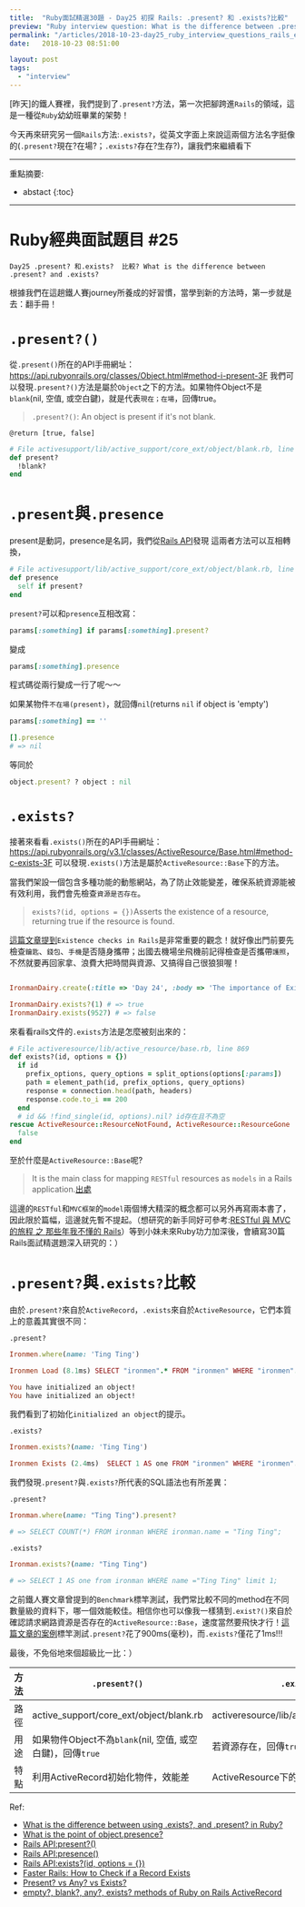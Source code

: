 ```yaml
---
title:  "Ruby面試精選30題 - Day25 初探 Rails: .present? 和 .exists?比較"
preview: "Ruby interview question: What is the difference between .present? and .exists?"
permalink: "/articles/2018-10-23-day25_ruby_interview_questions_rails_exists_present"
date:   2018-10-23 08:51:00

layout: post
tags: 
  - "interview"
---
```


[昨天]的鐵人賽裡，我們提到了`.present?`方法，第一次把腳跨進`Rails`的領域，這是一種從`Ruby`幼幼班畢業的架勢！

今天再來研究另一個`Rails`方法:`.exists?`，從英文字面上來說這兩個方法名字挺像的(`.present?`現在?在場?；`.exists?`存在?生存?)，讓我們來繼續看下
<!-- more -->

---

重點摘要:
* abstact
{:toc}

---

# Ruby經典面試題目 #25

`Day25 .present? 和.exists?  比較? What is the difference between .present? and .exists?`

根據我們在這趟鐵人賽journey所養成的好習慣，當學到新的方法時，第一步就是去：翻手冊！

# `.present?()`

從`.present()`所在的API手冊網址：https://api.rubyonrails.org/classes/Object.html#method-i-present-3F
我們可以發現`.present?()`方法是屬於`Object`之下的方法。如果物件Object不是`blank`(nil, 空值, 或空白鍵)，就是代表`現在；在場`，回傳true。

> `.present?()`: An object is present if it's not blank.

`@return [true, false]`

```ruby
# File activesupport/lib/active_support/core_ext/object/blank.rb, line 26
def present?
  !blank?
end
```

# `.present`與`.presence`

present是動詞，presence是名詞，我們從[Rails API](https://api.rubyonrails.org/classes/Object.html#method-i-presence)發現
這兩者方法可以互相轉換，

```ruby
# File activesupport/lib/active_support/core_ext/object/blank.rb, line 46
def presence
  self if present?
end
```

`present?`可以和`presence`互相改寫：

```ruby
params[:something] if params[:something].present?
```

變成

```ruby
params[:something].presence
```

程式碼從兩行變成一行了呢～～

如果某物件`不在場(present)`，就回傳`nil`(returns `nil` if object is 'empty')

```ruby
params[:something] == ''

[].presence
# => nil
```

等同於

```ruby
object.present? ? object : nil
```

# `.exists?`

接著來看看`.exists()`所在的API手冊網址：
https://api.rubyonrails.org/v3.1/classes/ActiveResource/Base.html#method-c-exists-3F
可以發現`.exists()`方法是屬於`ActiveResource::Base`下的方法。

當我們架設一個包含多種功能的動態網站，為了防止效能變差，確保系統資源能被有效利用，我們會先檢查`資源是否存在`。

> `exists?(id, options = {})`Asserts the existence of a resource, returning true if the resource is found.

[這篇文章提到](https://semaphoreci.com/blog/2017/03/14/faster-rails-how-to-check-if-a-record-exists.html)`Existence checks in Rails`是非常重要的觀念！就好像出門前要先檢查`鑰匙`、`錢包`、`手機`是否隨身攜帶；出國去機場坐飛機前記得檢查是否攜帶`護照`，不然就要再回家拿、浪費大把時間與資源、又搞得自己很狼狽喔！

```ruby

IronmanDairy.create(:title => 'Day 24', :body => 'The importance of Existence checks')

IronmanDairy.exists?(1) # => true
IronmanDairy.exists(9527) # => false
```

來看看rails文件的`.exists`方法是怎麼被刻出來的：

```ruby
# File activeresource/lib/active_resource/base.rb, line 869
def exists?(id, options = {})
  if id
    prefix_options, query_options = split_options(options[:params])
    path = element_path(id, prefix_options, query_options)
    response = connection.head(path, headers)
    response.code.to_i == 200
  end
  # id && !find_single(id, options).nil? id存在且不為空
rescue ActiveResource::ResourceNotFound, ActiveResource::ResourceGone
  false
end
```

至於什麼是`ActiveResource::Base`呢?

> It is the main class for mapping `RESTful` resources as `models` in a Rails application.[出處](https://api.rubyonrails.org/v3.1/classes/ActiveResource/Base.html)

這邊的`RESTful`和`MVC框架`的`model`兩個博大精深的概念都可以另外再寫兩本書了，因此限於篇幅，這邊就先暫不提起。（想研究的新手同好可參考:[RESTful 與 MVC 的旅程 之 那些年我不懂的 Rails](https://medium.com/alpha-camp-%E5%8F%B0%E7%81%A3/restful%E8%88%87mvc%E7%9A%84%E6%97%85%E7%A8%8B-%E4%B9%8B-%E9%82%A3%E4%BA%9B%E5%B9%B4%E6%88%91%E4%B8%8D%E6%87%82%E7%9A%84rails-a4bbc12539e2)）等到小妹未來Ruby功力加深後，會續寫30篇Rails面試精選題深入研究的：）



# `.present?`與`.exists?`比較

由於`.present?`來自於`ActiveRecord`，`.exists`來自於`ActiveResource`，它們本質上的意義其實很不同：

`.present?`

```ruby
Ironmen.where(name: 'Ting Ting')

Ironmen Load (8.1ms) SELECT "ironmen".* FROM "ironmen" WHERE "ironmen"."name" = $1 ORDER BY users.id ASC  [["name", 'Ting Ting']]

You have initialized an object!
You have initialized an object!

```

我們看到了初始化`initialized an object`的提示。

`.exists?`

```ruby
Ironmen.exists?(name: 'Ting Ting')

Ironmen Exists (2.4ms)  SELECT 1 AS one FROM "ironmen" WHERE "ironmen"."name" = $1 ORDER BY users.id ASC LIMIT 1  [["name", 'Ting Ting']]

```

我們發現`.present?`與`.exists?`所代表的SQL語法也有所差異：

`.present?`

```ruby
Ironman.where(name: "Ting Ting").present?

# => SELECT COUNT(*) FROM ironman WHERE ironman.name = "Ting Ting";
```

`.exists?`

```ruby
Ironman.exists?(name: "Ting Ting")

# => SELECT 1 AS one from ironman WHERE name ="Ting Ting" limit 1;
```

之前鐵人賽文章曾提到的`Benchmark`標竿測試，我們常比較不同的method在不同數量級的資料下，哪一個效能較佳。相信你也可以像我一樣猜到`.exist?()`來自於確認請求網路資源是否存在的`ActiveResource::Base`，速度當然要飛快才行！[這篇文章的案例](https://www.ombulabs.com/blog/benchmark/performance/rails/present-vs-any-vs-exists.html)標竿測試`.present?`花了900ms(毫秒)，而`.exists?`僅花了1ms!!!

最後，不免俗地來個超級比一比：）

方法 | `.present?()` |`.exists?()`|
------------- | -------------|-------------|
路徑| active_support/core_ext/object/blank.rb | activeresource/lib/active_resource/base.rb|
用途 | 如果物件Object不為`blank`(nil, 空值, 或空白鍵)，回傳`true` |若資源存在，回傳`true` |
特點 | 利用ActiveRecord初始化物件，效能差 | ActiveResource下的方法，效能佳 |


Ref:

* [What is the difference between using .exists?, and .present? in Ruby?](https://stackoverflow.com/questions/13186722/what-is-the-difference-between-using-exists-and-present-in-ruby)
* [What is the point of object.presence?](https://stackoverflow.com/questions/19637499/what-is-the-point-of-object-presence/19637602)
* [Rails API:present?()](https://api.rubyonrails.org/classes/Object.html#method-i-present-3F)
* [Rails API:presence()](https://api.rubyonrails.org/classes/Object.html#method-i-presence)
* [Rails API:exists?(id, options = {})](https://api.rubyonrails.org/v3.1/classes/ActiveResource/Base.html#method-c-exists-3F)
* [Faster Rails: How to Check if a Record Exists](https://semaphoreci.com/blog/2017/03/14/faster-rails-how-to-check-if-a-record-exists.html)
* [Present? vs Any? vs Exists?](https://www.ombulabs.com/blog/benchmark/performance/rails/present-vs-any-vs-exists.html)
* [empty?, blank?, any?, exists? methods of Ruby on Rails ActiveRecord](https://www.ombulabs.com/blog/benchmark/performance/rails/present-vs-any-vs-exists.html)
